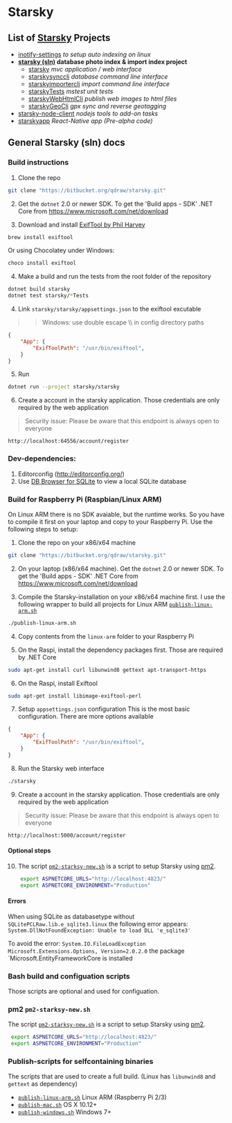 # Starsky
## List of [Starsky](../readme.md) Projects
 * [inotify-settings](../inotify-settings/readme.md) _to setup auto indexing on linux_
 * __[starsky (sln)](../starsky/readme.md) database photo index & import index project__
    * [starsky](../starsky/starsky/readme.md)  _mvc application / web interface_
    * [starskysynccli](../starsky/starskysynccli/readme.md)  _database command line interface_
    * [starskyimportercli](../starsky/starskyimportercli/readme.md)  _import command line interface_
    * [starskyTests](../starsky/starskyTests/readme.md)  _mstest unit tests_
    * [starskyWebHtmlCli](../starsky/starskywebhtmlcli/readme.md)  _publish web images to html files_
    * [starskyGeoCli](../starsky/starskygeocli/readme.md)  _gpx sync and reverse geotagging_
 * [starsky-node-client](../starsky-node-client/readme.md) _nodejs tools to add-on tasks_
 * [starskyapp](../starskyapp/readme.md) _React-Native app (Pre-alpha code)_

## General Starsky (sln) docs


### Build instructions

1.  Clone the repo
```sh
git clone "https://bitbucket.org/qdraw/starsky.git"
```
2.  Get the `dotnet` 2.0 or newer SDK. To get the 'Build apps - SDK' .NET Core from https://www.microsoft.com/net/download

3.  Download and install [ExifTool by Phil Harvey](https://www.sno.phy.queensu.ca/~phil/exiftool/)
```sh
brew install exiftool
```
Or using Chocolatey under Windows:
```cmd
choco install exiftool
```   

4. Make a build and run the tests
from the root folder of the repository
```sh
dotnet build starsky
dotnet test starsky/*Tests
```

4.  Link `starsky/starsky/appsettings.json` to the exiftool excutable
>>   Windows: use double escape \\\\ in config directory paths
```json
{
    "App": {
        "ExifToolPath": "/usr/bin/exiftool",
    }
}   
```
5.  Run
```sh
dotnet run --project starsky/starsky
```

6.  Create a account in the starsky application. Those credentials are only required by the web application
> Security issue: Please be aware that this endpoint is always open to everyone
```
http://localhost:64556/account/register
```

### Dev-dependencies:
1.  Editorconfig (http://editorconfig.org/)
2.  Use [DB Browser for SQLite](https://sqlitebrowser.org/) to view a local SQLite database


### Build for Raspberry Pi (Raspbian/Linux ARM)
On Linux ARM there is no SDK avaiable, but the runtime works. So you have to compile it first on your laptop and copy to your Raspberry Pi. Use the following steps to setup:

1.  Clone the repo on your x86/x64 machine
```sh
git clone "https://bitbucket.org/qdraw/starsky.git"
```

2.  On your laptop (x86/x64 machine). Get the `dotnet` 2.0 or newer SDK. To get the 'Build apps - SDK' .NET Core from https://www.microsoft.com/net/download

3.  Compile the Starsky-installation on your x86/x64 machine first. I use the following wrapper to build all projects for Linux ARM [`publish-linux-arm.sh`](publish-linux-arm.sh)
```sh
./publish-linux-arm.sh
```

4.  Copy contents from the `linux-arm` folder to your Raspberry Pi

5.  On the Raspi, install the dependency packages first. Those are required by .NET Core
```sh
sudo apt-get install curl libunwind8 gettext apt-transport-https
```
6.  On the Raspi, install Exiftool
```sh
sudo apt-get install libimage-exiftool-perl
```


7.  Setup `appsettings.json` configuration
    This is the most basic configuration. There are more options available
```json
{
    "App": {
        "ExifToolPath": "/usr/bin/exiftool",
    }
}   
```
8.  Run the Starsky web interface
```sh
./starsky
```
9.  Create a account in the starsky application. Those credentials are only required by the web application
> Security issue: Please be aware that this endpoint is always open to everyone
```
http://localhost:5000/account/register
```

#### Optional steps  
10.  The script [`pm2-starksy-new.sh`](starsky/pm2-starksy-new.sh) is a script to setup Starsky using [pm2](http://pm2.keymetrics.io/).
```sh
    export ASPNETCORE_URLS="http://localhost:4823/"
    export ASPNETCORE_ENVIRONMENT="Production"
```

#### Errors
When using SQLite as databasetype without `SQLitePCLRaw.lib.e_sqlite3.linux` the following error appears:
`System.DllNotFoundException: Unable to load DLL 'e_sqlite3'`

To avoid the error: `System.IO.FileLoadException` `Microsoft.Extensions.Options, Version=2.0.2.0` the package `Microsoft.EntityFrameworkCore is installed


### Bash build and configuation scripts

Those scripts are optional and used for configuation.

### pm2 `pm2-starksy-new.sh`
The script [`pm2-starksy-new.sh`](starsky/pm2-starksy-new.sh) is a script to setup Starsky using [pm2](http://pm2.keymetrics.io/).
```sh
 export ASPNETCORE_URLS="http://localhost:4823/"
 export ASPNETCORE_ENVIRONMENT="Production"
```

### Publish-scripts for selfcontaining binaries

The scripts that are used to create a full build. (Linux has `libunwind8` and `gettext` as dependency)
  - [`publish-linux-arm.sh`](publish-linux-arm.sh) Linux ARM (Raspberry Pi 2/3)
  - [`publish-mac.sh`](publish-mac.sh) OS X 10.12+
  - [`publish-windows.sh`](publish-windows.sh) Windows 7+
